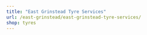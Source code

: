 ```yaml
---
title: "East Grinstead Tyre Services"
url: /east-grinstead/east-grinstead-tyre-services/
shop: tyres
---
```

